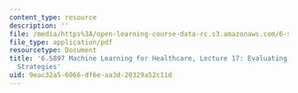 ```yaml
---
content_type: resource
description: ''
file: /media/https%3A/open-learning-course-data-rc.s3.amazonaws.com/6-s897-machine-learning-for-healthcare-spring-2019/9eac32a56066df6eaa3d20329a52c11d_MIT6_S897S19_lec17.pdf
file_type: application/pdf
resourcetype: Document
title: '6.S897 Machine Learning for Healthcare, Lecture 17: Evaluating Dynamic Treatment
  Strategies'
uid: 9eac32a5-6066-df6e-aa3d-20329a52c11d
---
```


